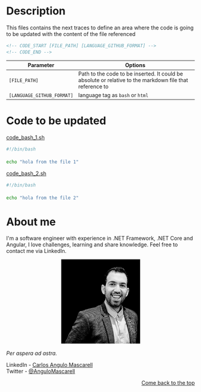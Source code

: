 # Description

This files contains the next traces to define an area where the code is going to be updated with the content of the file referenced 
```html
<!-- CODE_START [FILE_PATH] [LANGUAGE_GITHUB_FORMAT] -->
<!-- CODE_END -->
```


| Parameter                  | Options                                                                                                  |
| -------------------------- | -------------------------------------------------------------------------------------------------------- |
| `[FILE_PATH]`              | Path to the code to be inserted. It could be absolute or relative to the markdown file that reference to |
| `[LANGUAGE_GITHUB_FORMAT]` | language tag as `bash` or `html`                                                                         |


# Code to be updated

[code_bash_1.sh](./resources/code_bash_1.sh)

<!-- CODE_START ./resources/code_bash_1.sh bash -->
```bash
#!/bin/bash

echo "hola from the file 1"
```
<!-- CODE_END -->

[code_bash_2.sh](./resources/code_bash_2.sh)

<!-- CODE_START ./resources/code_bash_2.sh bash -->
```bash
#!/bin/bash

echo "hola from the file 2"
```
<!-- CODE_END -->

# About me

I'm a software engineer with experience in .NET Framework, .NET Core and Angular, I love challenges, learning and share knowledge. Feel free to contact me via LinkedIn.

<p align="center">
    <img src="resources/profile_picture.png">
</p>

*Per aspera ad astra.*

LinkedIn   - [Carlos Angulo Mascarell](https://www.linkedin.com/in/angulomascarell) \
Twitter   - [@AnguloMascarell](https://twitter.com/angulomascarell)

<p align="right">
    <a href="#">Come back to the top</a>
</p>